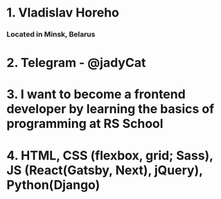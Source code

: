 # 1. Vladislav Horeho
### Located in Minsk, Belarus

# 2. Telegram - @jadyCat
# 3. I want to become a frontend developer by learning the basics of programming at RS School
# 4. HTML, CSS (flexbox, grid; Sass), JS (React(Gatsby, Next), jQuery), Python(Django)

